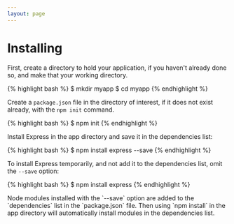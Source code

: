 ```yaml
---
layout: page
---
```


# Installing

First, create a directory to hold your application, if you haven't already done so, and make that your working directory.

{% highlight bash %}
$ mkdir myapp
$ cd myapp
{% endhighlight %}

Create a `package.json` file in the directory of interest, if it does not exist already, with the `npm init` command.

{% highlight bash %}
$ npm init
{% endhighlight %}

Install Express in the app directory and save it in the dependencies list:

{% highlight bash %}
$ npm install express --save
{% endhighlight %}

To install Express temporarily, and not add it to the dependencies list, omit the `--save` option:

{% highlight bash %}
$ npm install express
{% endhighlight %}

<div class="doc-box doc-info">
Node modules installed with the `--save` option are added to the `dependencies` list in the `package.json` file.
Then using `npm install` in the app directory will automatically install modules in the dependencies list.
</div>
